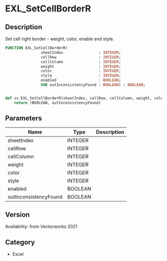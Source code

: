 # EXL_SetCellBorderR

## Description
Set cell right border - weight, color, enable and style.

```pascal
FUNCTION EXL_SetCellBorderR(
				sheetIndex                : INTEGER;
				cellRow                   : INTEGER;
				cellColumn                : INTEGER;
				weight                    : INTEGER;
				color                     : INTEGER;
				style                     : INTEGER;
				enabled                   : BOOLEAN;
				VAR outInconsistencyFound : BOOLEAN) : BOOLEAN;
```

```python

def vs.EXL_SetCellBorderR(sheetIndex, cellRow, cellColumn, weight, color, style, enabled):
    return (BOOLEAN, outInconsistencyFound)
```

## Parameters
|Name|Type|Description|
|---|---|---|
|sheetIndex|INTEGER||
|cellRow|INTEGER||
|cellColumn|INTEGER||
|weight|INTEGER||
|color|INTEGER||
|style|INTEGER||
|enabled|BOOLEAN||
|outInconsistencyFound|BOOLEAN||

## Version
Availability: from Vectorworks 2021
## Category
* Excel


